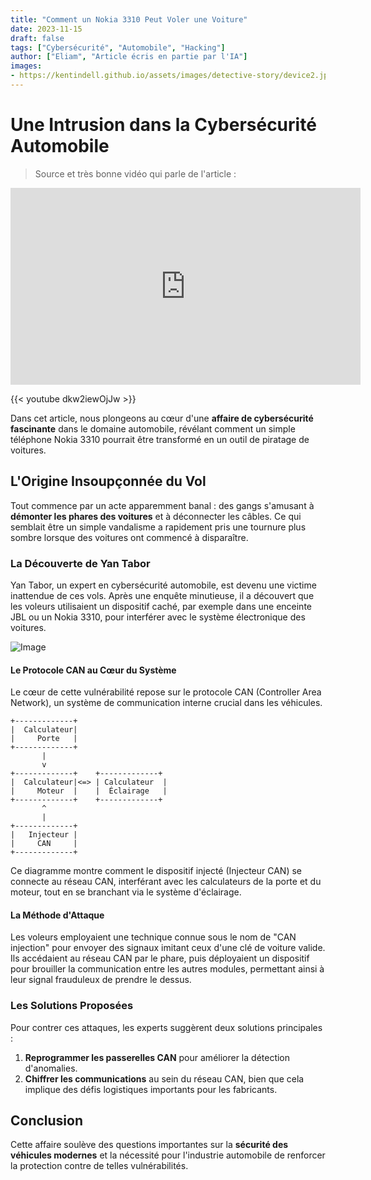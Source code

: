 ```yaml
---
title: "Comment un Nokia 3310 Peut Voler une Voiture"
date: 2023-11-15
draft: false
tags: ["Cybersécurité", "Automobile", "Hacking"]
author: ["Eliam", "Article écris en partie par l'IA"]
images:
- https://kentindell.github.io/assets/images/detective-story/device2.jpg
---
```



# **Une Intrusion dans la Cybersécurité Automobile**

>Source et très bonne vidéo qui parle de l'article :

<iframe width="560" height="315" src="https://www.youtube.com/embed/dkw2iewOjJw?si=Fz_gMW7N28-TMydI" title="YouTube video player" frameborder="0" allow="accelerometer; autoplay; clipboard-write; encrypted-media; gyroscope; picture-in-picture; web-share" allowfullscreen></iframe>

{{< youtube dkw2iewOjJw >}}




Dans cet article, nous plongeons au cœur d'une **affaire de cybersécurité fascinante** dans le domaine automobile, révélant comment un simple téléphone Nokia 3310 pourrait être transformé en un outil de piratage de voitures.

## L'Origine Insoupçonnée du Vol

Tout commence par un acte apparemment banal : des gangs s'amusant à **démonter les phares des voitures** et à déconnecter les câbles. Ce qui semblait être un simple vandalisme a rapidement pris une tournure plus sombre lorsque des voitures ont commencé à disparaître.

### La Découverte de Yan Tabor

Yan Tabor, un expert en cybersécurité automobile, est devenu une victime inattendue de ces vols. Après une enquête minutieuse, il a découvert que les voleurs utilisaient un dispositif caché, par exemple dans une enceinte JBL ou un Nokia 3310, pour interférer avec le système électronique des voitures.

![Image](https://kentindell.github.io/assets/images/detective-story/device2.jpg)


#### Le Protocole CAN au Cœur du Système

Le cœur de cette vulnérabilité repose sur le protocole CAN (Controller Area Network), un système de communication interne crucial dans les véhicules.

```
+-------------+
|  Calculateur|
|     Porte   |
+-------------+
       |
       v
+-------------+    +-------------+
|  Calculateur|<=> | Calculateur  |
|     Moteur  |    |  Éclairage   |
+-------------+    +-------------+
       ^
       |
+-------------+
|   Injecteur |
|     CAN     |
+-------------+
```

Ce diagramme montre comment le dispositif injecté (Injecteur CAN) se connecte au réseau CAN, interférant avec les calculateurs de la porte et du moteur, tout en se branchant via le système d'éclairage.

#### La Méthode d'Attaque

Les voleurs employaient une technique connue sous le nom de "CAN injection" pour envoyer des signaux imitant ceux d'une clé de voiture valide. Ils accédaient au réseau CAN par le phare, puis déployaient un dispositif pour brouiller la communication entre les autres modules, permettant ainsi à leur signal frauduleux de prendre le dessus.

### Les Solutions Proposées

Pour contrer ces attaques, les experts suggèrent deux solutions principales :
1. **Reprogrammer les passerelles CAN** pour améliorer la détection d'anomalies.
2. **Chiffrer les communications** au sein du réseau CAN, bien que cela implique des défis logistiques importants pour les fabricants.

## Conclusion

Cette affaire soulève des questions importantes sur la **sécurité des véhicules modernes** et la nécessité pour l'industrie automobile de renforcer la protection contre de telles vulnérabilités.

